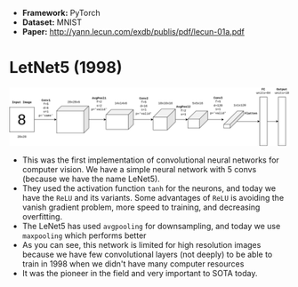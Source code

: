 - **Framework:** PyTorch
- **Dataset:** MNIST
- **Paper:** http://yann.lecun.com/exdb/publis/pdf/lecun-01a.pdf

# LetNet5 (1998)

![LeNet5 architecture](src/lenet5.png)

- This was the first implementation of convolutional neural networks for computer vision. We have a simple neural network with 5 convs (because we have the name LeNet5).
- They used the activation function `tanh` for the neurons, and today we have the `ReLU` and its variants. Some advantages of `ReLU` is avoiding the vanish gradient problem, more speed to training, and decreasing overfitting.
- The LeNet5 has used `avgpooling` for downsampling, and today we use `maxpooling` which performs better
- As you can see, this network is limited for high resolution images because we have few convolutional layers (not deeply) to be able to train in 1998 when we didn't have many computer resources
- It was the pioneer in the field and very important to SOTA today.
